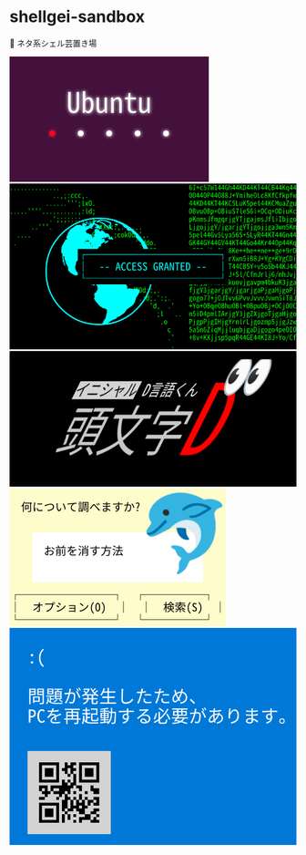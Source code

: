 # shellgei-sandbox

💩 ネタ系シェル芸置き場

<img src="./img/ubuntu-boot.gif" alt="ubuntu"/>
<img src="./img/super-hacker2.png" alt="super-hacker"/>
<img src="./img/initial-d-lang-man.png" alt="d-lang-man"/>
<img src="./img/dolphin.png" alt="dolphin"/>
<img src="./img/windows-blue-screen.png" alt="windows-blue-screen"/>
